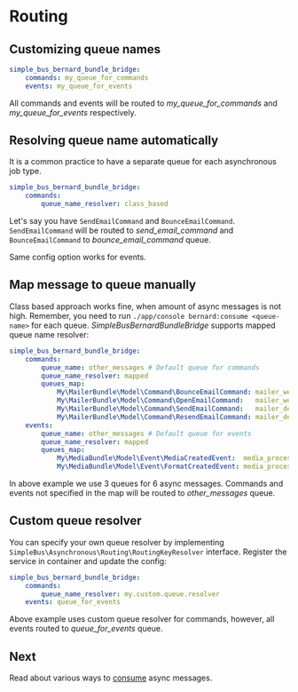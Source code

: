 # Routing

## Customizing queue names

```yaml
simple_bus_bernard_bundle_bridge:
    commands: my_queue_for_commands
    events: my_queue_for_events
```

All commands and events will be routed to _my_queue_for_commands_ and _my_queue_for_events_ respectively.

## Resolving queue name automatically

It is a common practice to have a separate queue for each asynchronous job type.

```yaml
simple_bus_bernard_bundle_bridge:
    commands:
        queue_name_resolver: class_based
```

Let's say you have `SendEmailCommand` and `BounceEmailCommand`. `SendEmailCommand` will be routed to _send_email_command_ and `BounceEmailCommand` to _bounce_email_command_ queue.

Same config option works for events.

## Map message to queue manually

Class based approach works fine, when amount of async messages is not high. Remember, you need to run `./app/console bernard:consume <queue-name>` for each queue. _SimpleBusBernardBundleBridge_ supports mapped queue name resolver:

```yaml
simple_bus_bernard_bundle_bridge:
    commands:
        queue_name: other_messages # Default queue for commands
        queue_name_resolver: mapped
        queues_map:
            My\MailerBundle\Model\Command\BounceEmailCommand: mailer_webhook
            My\MailerBundle\Model\Command\OpenEmailCommand:   mailer_webhook
            My\MailerBundle\Model\Command\SendEmailCommand:   mailer_delivery
            My\MailerBundle\Model\Command\ResendEmailCommand: mailer_delivery
    events:
        queue_name: other_messages # Default queue for events
        queue_name_resolver: mapped
        queues_map:
            My\MediaBundle\Model\Event\MediaCreatedEvent:  media_processor
            My\MediaBundle\Model\Event\FormatCreatedEvent: media_processor
```

In above example we use 3 queues for 6 async messages. Commands and events not specified in the map will be routed to _other_messages_ queue.

## Custom queue resolver

You can specify your own queue resolver by implementing `SimpleBus\Asynchronous\Routing\RoutingKeyResolver` interface. Register the service in container and update the config:

```yaml
simple_bus_bernard_bundle_bridge:
    commands:
        queue_name_resolver: my.custom.queue.resolver
    events: queue_for_events
```

Above example uses custom queue resolver for commands, however, all events routed to _queue_for_events_ queue.

## Next

Read about various ways to [consume](https://github.com/lakiboy/SimpleBusBernardBundleBridge/blob/master/doc/consuming.md) async messages.
